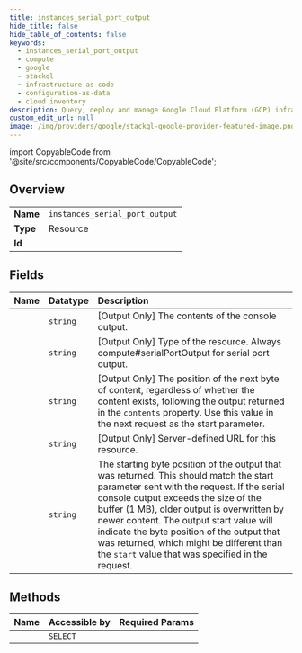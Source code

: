 ```yaml
---
title: instances_serial_port_output
hide_title: false
hide_table_of_contents: false
keywords:
  - instances_serial_port_output
  - compute
  - google    
  - stackql
  - infrastructure-as-code
  - configuration-as-data
  - cloud inventory
description: Query, deploy and manage Google Cloud Platform (GCP) infrastructure and resources using SQL
custom_edit_url: null
image: /img/providers/google/stackql-google-provider-featured-image.png
---
```


import CopyableCode from '@site/src/components/CopyableCode/CopyableCode';




## Overview
<table><tbody>
<tr><td><b>Name</b></td><td><code>instances_serial_port_output</code></td></tr>
<tr><td><b>Type</b></td><td>Resource</td></tr>
<tr><td><b>Id</b></td><td><CopyableCode code="google.compute.instances_serial_port_output" /></td></tr>
</tbody></table>

## Fields
| Name | Datatype | Description |
|:-----|:---------|:------------|
| <CopyableCode code="contents" /> | `string` | [Output Only] The contents of the console output. |
| <CopyableCode code="kind" /> | `string` | [Output Only] Type of the resource. Always compute#serialPortOutput for serial port output. |
| <CopyableCode code="next" /> | `string` | [Output Only] The position of the next byte of content, regardless of whether the content exists, following the output returned in the `contents` property. Use this value in the next request as the start parameter. |
| <CopyableCode code="selfLink" /> | `string` | [Output Only] Server-defined URL for this resource. |
| <CopyableCode code="start" /> | `string` | The starting byte position of the output that was returned. This should match the start parameter sent with the request. If the serial console output exceeds the size of the buffer (1 MB), older output is overwritten by newer content. The output start value will indicate the byte position of the output that was returned, which might be different than the `start` value that was specified in the request. |
## Methods
| Name | Accessible by | Required Params |
|:-----|:--------------|:----------------|
| <CopyableCode code="get_serial_port_output" /> | `SELECT` | <CopyableCode code="instance, project, zone" /> |

